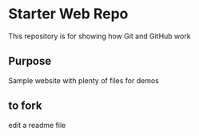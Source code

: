 # Starter Web Repo

This repository is for showing how Git and GitHub work

## Purpose

Sample website with plenty of files for demos

## to fork
edit a readme file